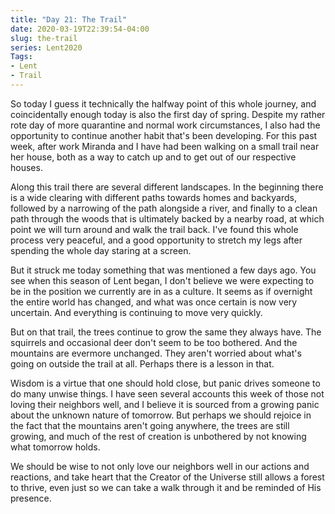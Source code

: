```yaml
---
title: "Day 21: The Trail"
date: 2020-03-19T22:39:54-04:00
slug: the-trail
series: Lent2020
Tags:
- Lent
- Trail
---
```

So today I guess it technically the halfway point of this whole journey, and coincidentally enough today is also the first day of spring. Despite my rather rote day of more quarantine and normal work circumstances, I also had the opportunity to continue another habit that's been developing. For this past week, after work Miranda and I have had been walking on a small trail near her house, both as a way to catch up and to get out of our respective houses.

Along this trail there are several different landscapes. In the beginning there is a wide clearing with different paths towards homes and backyards, followed by a narrowing of the path alongside a river, and finally to a clean path through the woods that is ultimately backed by a nearby road, at which point we will turn around and walk the trail back. I've found this whole process very peaceful, and a good opportunity to stretch my legs after spending the whole day staring at a screen.

But it struck me today something that was mentioned a few days ago. You see when this season of Lent began, I don't believe we were expecting to be in the position we currently are in as a culture. It seems as if overnight the entire world has changed, and what was once certain is now very uncertain. And everything is continuing to move very quickly.

But on that trail, the trees continue to grow the same they always have. The squirrels and occasional deer don't seem to be too bothered. And the mountains are evermore unchanged. They aren't worried about what's going on outside the trail at all. Perhaps there is a lesson in that.

Wisdom is a virtue that one should hold close, but panic drives someone to do many unwise things. I have seen several accounts this week of those not loving their neighbors well, and I believe it is sourced from a growing panic about the unknown nature of tomorrow. But perhaps we should rejoice in the fact that the mountains aren't going anywhere, the trees are still growing, and much of the rest of creation is unbothered by not knowing what tomorrow holds. 

We should be wise to not only love our neighbors well in our actions and reactions, and take heart that the Creator of the Universe still allows a forest to thrive, even just so we can take a walk through it and be reminded of His presence. 
